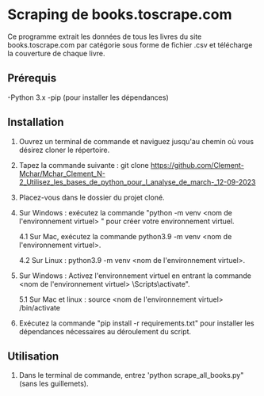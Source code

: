 # Scraping de books.toscrape.com

Ce programme extrait les données de tous les livres du site books.toscrape.com par catégorie sous forme de fichier .csv et télécharge la couverture de chaque livre.

## Prérequis

-Python 3.x
-pip (pour installer les dépendances)

## Installation

1. Ouvrez un terminal de commande et naviguez jusqu'au chemin où vous désirez cloner le répertoire.

2. Tapez la commande suivante : git clone https://github.com/Clement-Mchar/Mchar_Clement_N-2_Utilisez_les_bases_de_python_pour_l_analyse_de_march-_12-09-2023

3. Placez-vous dans le dossier du projet cloné. 

4. Sur Windows : exécutez la commande "python -m venv <nom de l'environnement virtuel> " pour créer votre environnement virtuel.

   4.1 Sur Mac, exécutez la commande python3.9 -m venv <nom de l'environnement virtuel>.

   4.2 Sur Linux : python3.9 -m venv <nom de l'environnement virtuel>.

6. Sur Windows : Activez l'environnement virtuel en entrant la commande <nom de l'environnement virtuel> \Scripts\activate".

   5.1 Sur Mac et linux : source <nom de l'environnement virtuel> /bin/activate

8. Exécutez la commande "pip install -r requirements.txt" pour installer les dépendances nécessaires au déroulement du script.



## Utilisation

1. Dans le terminal de commande, entrez 'python scrape_all_books.py" (sans les guillemets).


